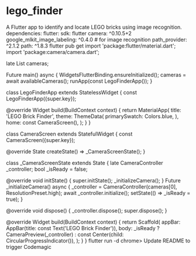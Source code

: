 # lego_finder
A Flutter app to identify and locate LEGO bricks using image recognition.
dependencies:
  flutter:
    sdk: flutter
  camera: ^0.10.5+2
  google_mlkit_image_labeling: ^0.4.0 # for image recognition
  path_provider: ^2.1.2
  path: ^1.8.3
flutter pub get
import 'package:flutter/material.dart';
import 'package:camera/camera.dart';

late List<CameraDescription> cameras;

Future<void> main() async {
  WidgetsFlutterBinding.ensureInitialized();
  cameras = await availableCameras();
  runApp(const LegoFinderApp());
}

class LegoFinderApp extends StatelessWidget {
  const LegoFinderApp({super.key});

  @override
  Widget build(BuildContext context) {
    return MaterialApp(
      title: 'LEGO Brick Finder',
      theme: ThemeData(
        primarySwatch: Colors.blue,
      ),
      home: const CameraScreen(),
    );
  }
}

class CameraScreen extends StatefulWidget {
  const CameraScreen({super.key});

  @override
  State<CameraScreen> createState() => _CameraScreenState();
}

class _CameraScreenState extends State<CameraScreen> {
  late CameraController _controller;
  bool _isReady = false;

  @override
  void initState() {
    super.initState();
    _initializeCamera();
  }
  Future<void> _initializeCamera() async {
    _controller = CameraController(cameras[0], ResolutionPreset.high);
    await _controller.initialize();
    setState(() => _isReady = true);
  }

  @override
  void dispose() {
    _controller.dispose();
    super.dispose();
  }

  @override
  Widget build(BuildContext context) {
    return Scaffold(
      appBar: AppBar(title: const Text('LEGO Brick Finder')),
      body: _isReady
          ? CameraPreview(_controller)
          : const Center(child: CircularProgressIndicator()),
    );
  }
}
flutter run -d chrome> Update README to trigger Codemagic

